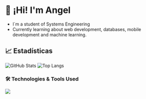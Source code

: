 # 👋 ¡Hi! I'm Angel
- I´m a student of Systems Engineering
- Currently learning about web development, databases, mobile development and machine learning.


## 📈 Estadísticas
![GitHub Stats](https://github-readme-stats.vercel.app/api?username=AngelJalinas&show_icons=true&theme=github_dark)
![Top Langs](https://github-readme-stats.vercel.app/api/top-langs/?username=AngelJalinas&layout=compact&theme=github_dark)

<h3 align="left">🛠️ Technologies & Tools Used</h3>

<img src="https://skillicons.dev/icons?i=cs,java,python,php,mysql,vscode,postman,html,css,javascript,mongodb,azure,kotlin,androidstudio,react,typescript,vite,nodejs,git,github" />



